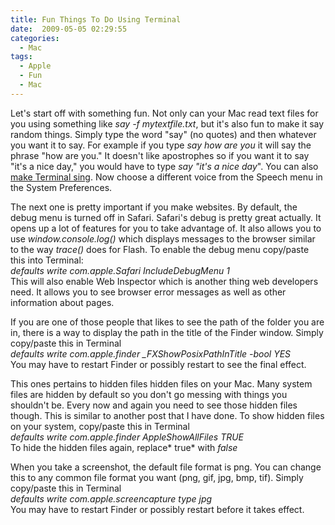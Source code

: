 ```yaml
---
title: Fun Things To Do Using Terminal
date:  2009-05-05 02:29:55
categories:
  - Mac
tags:
  - Apple
  - Fun
  - Mac
---
```


Let's start off with something fun. Not only can your Mac read text files for you using something like *say -f mytextfile.txt*, but it's also fun to make it say random things. Simply type the word "say" (no quotes) and then whatever you want it to say. For example if you type *say how are you* it will say the phrase "how are you." It doesn't like apostrophes so if you want it to say "it's a nice day," you would have to type *say "it\'s a nice day*". You can also <a href="http://lifehacker.com/397141/make-your-terminal-sing" target="_blank">make Terminal sing</a>. Now choose a different voice from the Speech menu in the System Preferences.

The next one is pretty important if you make websites. By default, the debug menu is turned off in Safari. Safari's debug is pretty great actually. It opens up a lot of features for you to take advantage of. It also allows you to use *window.console.log()* which displays messages to the browser similar to the way *trace()* does for Flash. To enable the debug menu copy/paste this into Terminal:  
*defaults write com.apple.Safari IncludeDebugMenu 1*  
This will also enable Web Inspector which is another thing web developers need. It allows you to see browser error messages as well as other information about pages.

If you are one of those people that likes to see the path of the folder you are in, there is a way to display the path in the title of the Finder window. Simply copy/paste this in Terminal  
*defaults write com.apple.finder _FXShowPosixPathInTitle -bool YES*  
You may have to restart Finder or possibly restart to see the final effect.

This ones pertains to hidden files hidden files on your Mac. Many system files are hidden by default so you don't go messing with things you shouldn't be. Every now and again you need to see those hidden files though. This is similar to another post that I have done. To show hidden files on your system, copy/paste this in Terminal  
*defaults write com.apple.finder AppleShowAllFiles TRUE*  
To hide the hidden files again, replace* true* with *false*

When you take a screenshot, the default file format is png. You can change this to any common file format you want (png, gif, jpg, bmp, tif). Simply copy/paste this in Terminal  
*defaults write com.apple.screencapture type jpg*  
You may have to restart Finder or possibly restart before it takes effect.
